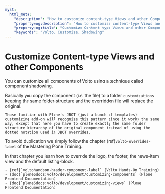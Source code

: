 ```yaml
---
myst:
  html_meta:
    "description": "How to customize content-type Views and other Components"
    "property=og:description": "How to customize content-type Views and other Components"
    "property=og:title": "Customize Content-type Views and other Components"
    "keywords": "Volto, Customize, Shadowing"
---
```


# Customize Content-type Views and other Components

You can customize all components of Volto using a technique called component shadowing.

Basically you copy the component (i.e. the file) to a folder `customizations` keeping the same folder-structure and the overridden file will replace the original.

```{tip}
Those familiar with Plone's JBOT (just a bunch of templates) customizing add-on will recognize this pattern since it works the same way, except that here you have to create exactly the same folder structure hierarchy of the original component instead of using the dotted notation used in JBOT overrides.
```

To avoid duplication we simply follow the chapter {ref}`volto-overrides-label` of the Mastering Plone Training.

In that chapter you learn how to override the logo, the footer, the news-item view and the default listing-block.

```{seealso}
- {ref}`voltohandson-header-component-label` (Volto Hands-On Training)
- {doc}`plone6docs:volto/development/customizing-components` (Plone Frontend Documentation)
- {doc}`plone6docs:volto/development/customizing-views` (Plone Frontend Documentation)
```
